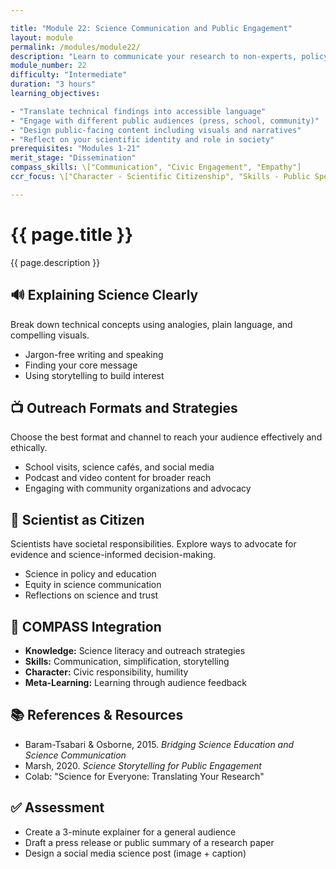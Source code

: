 ```yaml
---

title: "Module 22: Science Communication and Public Engagement"
layout: module
permalink: /modules/module22/
description: "Learn to communicate your research to non-experts, policymakers, and broader communities."
module_number: 22
difficulty: "Intermediate"
duration: "3 hours"
learning_objectives:

- "Translate technical findings into accessible language"
- "Engage with different public audiences (press, school, community)"
- "Design public-facing content including visuals and narratives"
- "Reflect on your scientific identity and role in society"
prerequisites: "Modules 1-21"
merit_stage: "Dissemination"
compass_skills: \["Communication", "Civic Engagement", "Empathy"]
ccr_focus: \["Character - Scientific Citizenship", "Skills - Public Speaking"]

---
```


<div class="main-content">
  <div class="hero">
    <div class="hero-content">
      <h1>{{ page.title }}</h1>
      <p class="hero-subtitle">{{ page.description }}</p>
    </div>
  </div>

  <section class="section">
    <h2>🔊 Explaining Science Clearly</h2>
    <p>Break down technical concepts using analogies, plain language, and compelling visuals.</p>
    <ul>
      <li>Jargon-free writing and speaking</li>
      <li>Finding your core message</li>
      <li>Using storytelling to build interest</li>
    </ul>
  </section>

  <section class="section">
    <h2>📺 Outreach Formats and Strategies</h2>
    <p>Choose the best format and channel to reach your audience effectively and ethically.</p>
    <ul>
      <li>School visits, science cafés, and social media</li>
      <li>Podcast and video content for broader reach</li>
      <li>Engaging with community organizations and advocacy</li>
    </ul>
  </section>

  <section class="section">
    <h2>📍 Scientist as Citizen</h2>
    <p>Scientists have societal responsibilities. Explore ways to advocate for evidence and science-informed decision-making.</p>
    <ul>
      <li>Science in policy and education</li>
      <li>Equity in science communication</li>
      <li>Reflections on science and trust</li>
    </ul>
  </section>

  <section class="section">
    <h2>🌟 COMPASS Integration</h2>
    <ul>
      <li><strong>Knowledge:</strong> Science literacy and outreach strategies</li>
      <li><strong>Skills:</strong> Communication, simplification, storytelling</li>
      <li><strong>Character:</strong> Civic responsibility, humility</li>
      <li><strong>Meta-Learning:</strong> Learning through audience feedback</li>
    </ul>
  </section>

  <section class="section">
    <h2>📚 References & Resources</h2>
    <ul>
      <li>Baram-Tsabari & Osborne, 2015. <em>Bridging Science Education and Science Communication</em></li>
      <li>Marsh, 2020. <em>Science Storytelling for Public Engagement</em></li>
      <li>Colab: "Science for Everyone: Translating Your Research"</li>
    </ul>
  </section>

  <section class="section">
    <h2>✅ Assessment</h2>
    <ul>
      <li>Create a 3-minute explainer for a general audience</li>
      <li>Draft a press release or public summary of a research paper</li>
      <li>Design a social media science post (image + caption)</li>
    </ul>
  </section>
</div>

